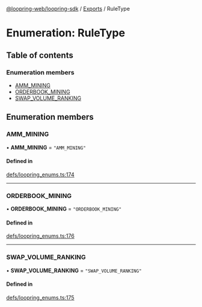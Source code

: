 [@loopring-web/loopring-sdk](../README.md) / [Exports](../modules.md) / RuleType

# Enumeration: RuleType

## Table of contents

### Enumeration members

- [AMM\_MINING](RuleType.md#amm_mining)
- [ORDERBOOK\_MINING](RuleType.md#orderbook_mining)
- [SWAP\_VOLUME\_RANKING](RuleType.md#swap_volume_ranking)

## Enumeration members

### AMM\_MINING

• **AMM\_MINING** = `"AMM_MINING"`

#### Defined in

[defs/loopring_enums.ts:174](https://github.com/Loopring/loopring_sdk/blob/24fdf4c/src/defs/loopring_enums.ts#L174)

___

### ORDERBOOK\_MINING

• **ORDERBOOK\_MINING** = `"ORDERBOOK_MINING"`

#### Defined in

[defs/loopring_enums.ts:176](https://github.com/Loopring/loopring_sdk/blob/24fdf4c/src/defs/loopring_enums.ts#L176)

___

### SWAP\_VOLUME\_RANKING

• **SWAP\_VOLUME\_RANKING** = `"SWAP_VOLUME_RANKING"`

#### Defined in

[defs/loopring_enums.ts:175](https://github.com/Loopring/loopring_sdk/blob/24fdf4c/src/defs/loopring_enums.ts#L175)
